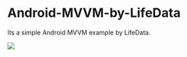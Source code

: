 # Android-MVVM-by-LifeData
Its a simple Android MVVM example by LifeData.


![](https://github.com/ShohanAhmed/Android-MVVM-by-LifeData/blob/master/Screenshots/android_mvvm_lifedata.gif)


